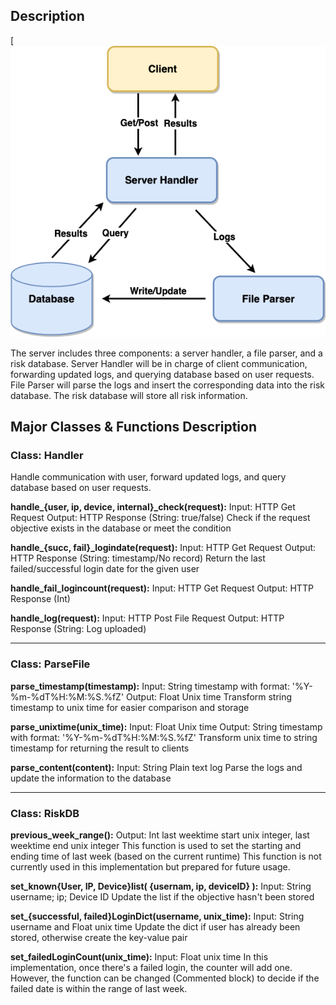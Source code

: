 
## Description

[![System Diagram](risk_authentication.png)

The server includes three components: a server handler, a file parser, and a risk database. Server Handler will be in charge of client communication, forwarding updated logs, and querying database based on user requests. File Parser will parse the logs and insert the corresponding data into the risk database. The risk database will store all risk information.

## Major Classes & Functions Description

### Class: Handler

Handle communication with user, forward updated logs, and query database based on user requests.

**handle\_\{user, ip, device, internal\}\_check(request):**
Input: HTTP Get Request
Output: HTTP Response (String: true/false)
Check if the request objective exists in the database or meet the condition

**handle\_\{succ, fail\}\_logindate(request):**
Input: HTTP Get Request
Output: HTTP Response (String: timestamp/No record)
Return the last failed/successful login date for the given user

**handle_fail_logincount(request):**
Input: HTTP Get Request
Output: HTTP Response (Int)

**handle_log(request):**
Input: HTTP Post File Request
Output: HTTP Response (String: Log uploaded)

---

### Class: ParseFile

**parse_timestamp(timestamp):**
Input: String timestamp with format: '%Y-%m-%dT%H:%M:%S.%fZ'
Output: Float Unix time
Transform string timestamp to unix time for easier comparison and storage

**parse_unixtime(unix_time):**
Input: Float Unix time
Output: String timestamp with format: '%Y-%m-%dT%H:%M:%S.%fZ'
Transform unix time to string timestamp for returning the result to clients

**parse_content(content):**
Input: String Plain text log
Parse the logs and update the information to the database

---

### Class: RiskDB

**previous_week_range():**
Output: Int last weektime start unix integer, last weektime end unix integer
This function is used to set the starting and ending time of last week (based on the current runtime)
This function is not currently used in this implementation but prepared for future usage.

**set\_known\{User, IP, Device\}list( \{usernam, ip, deviceID\} ):**
Input: String username; ip; Device ID
Update the list if the objective hasn't been stored

**set_{successful, failed}LoginDict(username, unix_time):**
Input: String username and Float unix time
Update the dict if user has already been stored, otherwise create the key-value pair

**set_failedLoginCount(unix_time):**
Input: Float unix time
In this implementation, once there's a failed login, the counter will add one. However, the function can be changed (Commented block) to decide if the failed date is within the range of last week.
